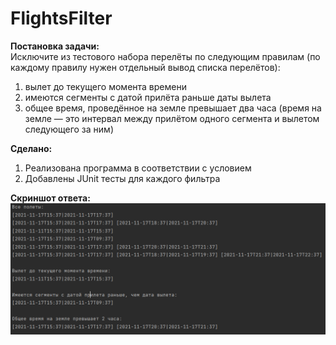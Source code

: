 # FlightsFilter
**Постановка задачи:**<br>
Исключите из тестового набора перелёты по 
следующим правилам (по каждому правилу нужен отдельный вывод списка перелётов):
1. вылет до текущего момента времени
2. имеются сегменты с датой прилёта раньше даты вылета
3. общее время, проведённое на земле превышает два часа (время на земле — это интервал 
между прилётом одного сегмента и вылетом следующего за ним)

**Сделано:**
1. Реализована программа в соответствии с условием
2. Добавлены JUnit тесты для каждого фильтра

**Скриншот ответа:**<br>
![Image alt](https://github.com/Ksuborg/FlightsFilter/raw/master/screen.PNG)